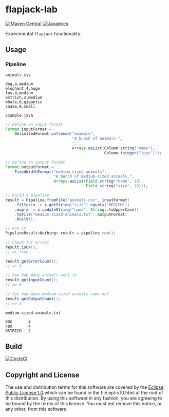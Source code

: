 # flapjack-lab

[![Maven Central](https://maven-badges.herokuapp.com/maven-central/fun.mike/flapjack-lab/badge.svg)](https://maven-badges.herokuapp.com/maven-central/fun.mike/flapjack-lab)
[![Javadocs](https://www.javadoc.io/badge/fun.mike/flapjack-lab.svg)](https://www.javadoc.io/doc/fun.mike/flapjack-lab)

Experimental `flapjack` functionality.

## Usage

### Pipeline

`animals.csv`

```
dog,4,medium
elephant,4,huge
fox,4,medium
ostrich,2,medium
whale,0,gigantic
snake,0,small
```

`Example.java`

```java
// Define an input format
Format inputFormat =
    DelimitedFormat.unframed("animals",
                             "A bunch of animals.",
                             ',',
                             Arrays.asList(Column.string("name"),
                                           Column.integer("legs")));

// Define an output format
Format outputFormat =
    FixedWidthFormat("medium-sized-animals",
                     "A bunch of medium-sized animals.",
                     Arrays.asList(Field.string("name", 10),
                                   Field.string("size", 10)));

// Build a pipeline
result = Pipeline.fromFile("animals.csv", inputFormat)
    .filter(x -> x.getString("size").equals("MEDIUM"))
    .map(x -> x.updateString("name", String::toUpperCase))
    .toFile("medium-sized-animals.txt", outputFormat)
    .build();

// Run it
PipelineResult<Nothing> result = pipeline.run();

// Check for errors
result.isOk();
// => true

result.getErrorCount();
// => 0

// See how many animals went in
result.getInputCount();
// => 6

// See how many medium-sized animals came out
result.getOutputCount();
// => 3
```

`medium-sized-animals.txt`

```
DOG       4
FOX       4
OSTRICH   2
```

## Build

[![CircleCI](https://circleci.com/gh/mike706574/flapjack-lab.svg?style=svg)](https://circleci.com/gh/mike706574/flapjack-lab)

## Copyright and License

The use and distribution terms for this software are covered by the
[Eclipse Public License 1.0] which can be found in the file
epl-v10.html at the root of this distribution. By using this softwaer
in any fashion, you are agreeing to be bound by the terms of this
license. You must not remove this notice, or any other, from this
software.

[Eclipse Public License 1.0]: http://opensource.org/licenses/eclipse-1.0.php
